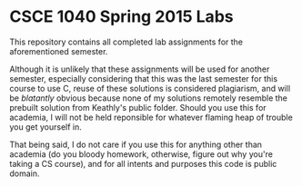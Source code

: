 # CSCE 1040 Spring 2015 Labs

This repository contains all completed lab assignments for the
aforementioned semester.

Although it is unlikely that these assignments will be used for another
semester, especially considering that this was the last semester for this
course to use C, reuse of these solutions is considered plagiarism, and
will be *blatantly* obvious because none of my solutions remotely resemble
the prebuilt solution from Keathly's public folder. Should you use this
for academia, I will not be held reponsible for whatever flaming heap of
trouble you get yourself in.

That being said, I do not care if you use this for anything other than
academia (do you bloody homework, otherwise, figure out why you're taking
a CS course), and for all intents and purposes this code is public domain.
